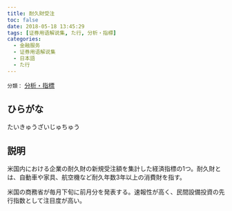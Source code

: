 ```yaml
---
title: 耐久財受注
toc: false
date: 2018-05-18 13:45:29
tags: [证券用语解说集, た行, 分析・指標]
categories:
  - 金融服务
  - 证券用语解说集
  - 日本語
  - た行
---
```


`分類：` [分析・指標](/tags/分析・指標/)

## ひらがな

たいきゅうざいじゅちゅう

## 説明

米国内における企業の耐久財の新規受注額を集計した経済指標の1つ。耐久財とは、自動車や家具、航空機など耐久年数3年以上の消費財を指す。

米国の商務省が毎月下旬に前月分を発表する。速報性が高く、民間設備投資の先行指数として注目度が高い。
